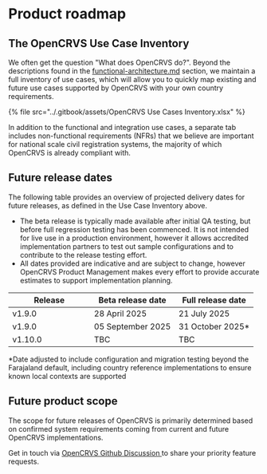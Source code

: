 # Product roadmap

## The OpenCRVS Use Case Inventory

We often get the question "What does OpenCRVS do?". Beyond the descriptions found in the [functional-architecture.md](../product-specifications/functional-architecture.md "mention") section, we maintain a full inventory of use cases, which will allow you to quickly map existing and future use cases supported by OpenCRVS with your own country requirements.

{% file src="../.gitbook/assets/OpenCRVS Use Cases Inventory.xlsx" %}

In addition to the functional and integration use cases, a separate tab includes non-functional requirements (NFRs) that we believe are important for national scale civil registration systems, the majority of which OpenCRVS is already compliant with.

## Future release dates

The following table provides an overview of projected delivery dates for future releases, as defined in the Use Case Inventory above.

* The beta release is typically made available after initial QA testing, but before full regression testing has been commenced. It is not intended for live use in a production environment, however it allows accredited implementation partners to test out sample configurations and to contribute to the release testing effort.
* All dates provided are indicative and are subject to change, however OpenCRVS Product Management makes every effort to provide accurate estimates to support implementation planning.

<table><thead><tr><th width="148">Release</th><th>Beta release date</th><th>Full release date</th></tr></thead><tbody><tr><td>v1.9.0</td><td>28 April 2025</td><td>21 July 2025</td></tr><tr><td>v1.9.0</td><td>05 September 2025</td><td>31 October 2025*</td></tr><tr><td>v1.10.0</td><td>TBC</td><td>TBC</td></tr></tbody></table>

\*Date adjusted to include configuration and migration testing beyond the Farajaland default,  including country reference implementations to ensure known local contexts are supported

## Future product scope

The scope for future releases of OpenCRVS is primarily determined based on confirmed system requirements coming from current and future OpenCRVS implementations.

Get in touch via [OpenCRVS Github Discussion ](https://github.com/opencrvs/opencrvs-core/discussions/categories/feature-requests)to share your priority feature requests.

